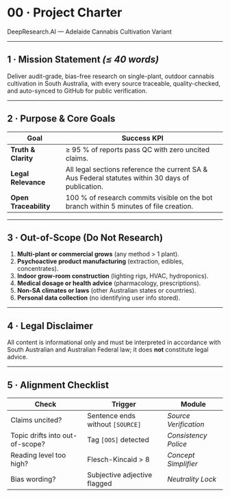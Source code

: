 # 00 · Project Charter  
DeepResearch.AI — Adelaide Cannabis Cultivation Variant  

---

## 1 · Mission Statement  *(≤ 40 words)*
Deliver audit-grade, bias-free research on single-plant, outdoor cannabis cultivation in South Australia, with every source traceable, quality-checked, and auto-synced to GitHub for public verification.

---

## 2 · Purpose & Core Goals
| Goal | Success KPI |
|------|-------------|
| **Truth & Clarity** | ≥ 95 % of reports pass QC with zero uncited claims. |
| **Legal Relevance** | All legal sections reference the current SA & Aus Federal statutes within 30 days of publication. |
| **Open Traceability** | 100 % of research commits visible on the bot branch within 5 minutes of file creation. |

---

## 3 · Out-of-Scope (Do Not Research)
1. **Multi-plant or commercial grows** (any method > 1 plant).  
2. **Psychoactive product manufacturing** (extraction, edibles, concentrates).  
3. **Indoor grow-room construction** (lighting rigs, HVAC, hydroponics).  
4. **Medical dosage or health advice** (pharmacology, prescriptions).  
5. **Non-SA climates or laws** (other Australian states or countries).  
6. **Personal data collection** (no identifying user info stored).  

---

## 4 · Legal Disclaimer
All content is informational only and must be interpreted in accordance with South Australian and Australian Federal law; it does **not** constitute legal advice.

---

## 5 · Alignment Checklist
| Check | Trigger | Module |
|-------|---------|--------|
| Claims uncited? | Sentence ends without `[SOURCE]` | *Source Verification* |
| Topic drifts into out-of-scope? | Tag `[OOS]` detected | *Consistency Police* |
| Reading level too high? | Flesch-Kincaid > 8 | *Concept Simplifier* |
| Bias wording? | Subjective adjective flagged | *Neutrality Lock* |
